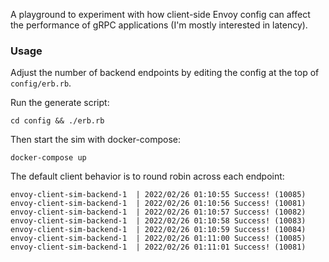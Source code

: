 A playground to experiment with how client-side Envoy config can affect the performance of
gRPC applications (I'm mostly interested in latency).

### Usage

Adjust the number of backend endpoints by editing the config at the top of `config/erb.rb`.

Run the generate script:

```
cd config && ./erb.rb
```

Then start the sim with docker-compose:

```
docker-compose up
```

The default client behavior is to round robin across each endpoint:

```
envoy-client-sim-backend-1  | 2022/02/26 01:10:55 Success! (10085)
envoy-client-sim-backend-1  | 2022/02/26 01:10:56 Success! (10081)
envoy-client-sim-backend-1  | 2022/02/26 01:10:57 Success! (10082)
envoy-client-sim-backend-1  | 2022/02/26 01:10:58 Success! (10083)
envoy-client-sim-backend-1  | 2022/02/26 01:10:59 Success! (10084)
envoy-client-sim-backend-1  | 2022/02/26 01:11:00 Success! (10085)
envoy-client-sim-backend-1  | 2022/02/26 01:11:01 Success! (10081)
```
